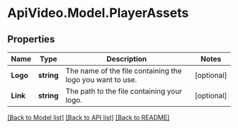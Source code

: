 # ApiVideo.Model.PlayerAssets

## Properties

Name | Type | Description | Notes
------------ | ------------- | ------------- | -------------
**Logo** | **string** | The name of the file containing the logo you want to use. | [optional] 
**Link** | **string** | The path to the file containing your logo. | [optional] 

[[Back to Model list]](../README.md#documentation-for-models) [[Back to API list]](../README.md#documentation-for-api-endpoints) [[Back to README]](../README.md)

